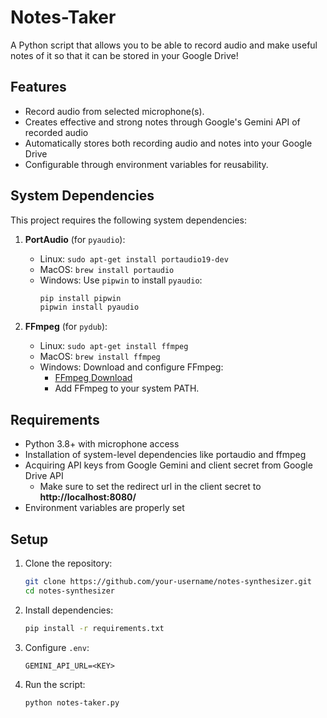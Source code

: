 # Notes-Taker
A Python script that allows you to be able to record audio and make useful notes of it so that it can be stored in your Google Drive!

## Features
- Record audio from selected microphone(s).
- Creates effective and strong notes through Google's Gemini API of recorded audio
- Automatically stores both recording audio and notes into your Google Drive
- Configurable through environment variables for reusability.

## System Dependencies

This project requires the following system dependencies:

1. **PortAudio** (for `pyaudio`):
   - Linux: `sudo apt-get install portaudio19-dev`
   - MacOS: `brew install portaudio`
   - Windows: Use `pipwin` to install `pyaudio`:
     ```bash
     pip install pipwin
     pipwin install pyaudio
     ```

2. **FFmpeg** (for `pydub`):
   - Linux: `sudo apt-get install ffmpeg`
   - MacOS: `brew install ffmpeg`
   - Windows: Download and configure FFmpeg:
     - [FFmpeg Download](https://ffmpeg.org/download.html)
     - Add FFmpeg to your system PATH.

## Requirements
- Python 3.8+ with microphone access
- Installation of system-level dependencies like portaudio and ffmpeg
- Acquiring API keys from Google Gemini and client secret from Google Drive API
  - Make sure to set the redirect url in the client secret to **http://localhost:8080/**
- Environment variables are properly set

## Setup

1. Clone the repository:
   ```bash
   git clone https://github.com/your-username/notes-synthesizer.git
   cd notes-synthesizer
   ```

2. Install dependencies:
   ```bash
   pip install -r requirements.txt
   ```

3. Configure `.env`:
   ```plaintext
   GEMINI_API_URL=<KEY>
   ```

4. Run the script:
   ```bash
   python notes-taker.py
   ```
